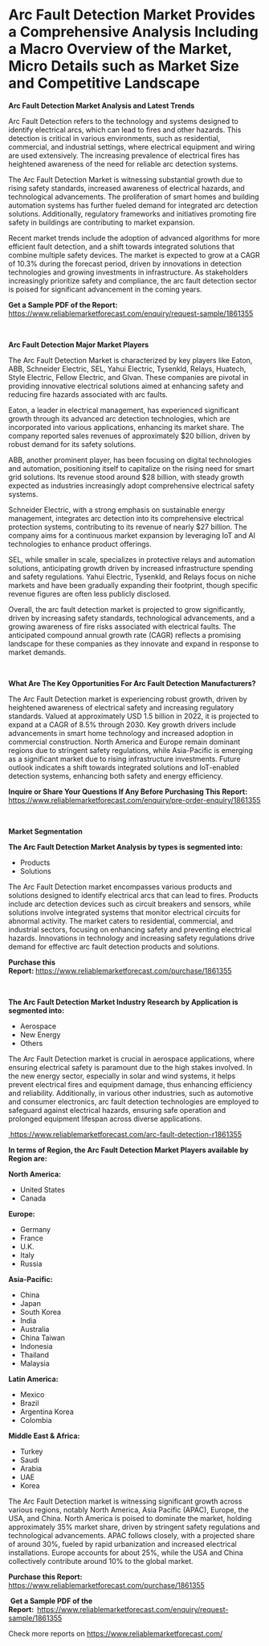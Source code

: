 <p><h1>Arc Fault Detection Market Provides a Comprehensive Analysis Including a Macro Overview of the Market, Micro Details such as Market Size and Competitive Landscape</h1></p><p><strong>Arc Fault Detection Market Analysis and Latest Trends</strong></p>
<p><p>Arc Fault Detection refers to the technology and systems designed to identify electrical arcs, which can lead to fires and other hazards. This detection is critical in various environments, such as residential, commercial, and industrial settings, where electrical equipment and wiring are used extensively. The increasing prevalence of electrical fires has heightened awareness of the need for reliable arc detection systems.</p><p>The Arc Fault Detection Market is witnessing substantial growth due to rising safety standards, increased awareness of electrical hazards, and technological advancements. The proliferation of smart homes and building automation systems has further fueled demand for integrated arc detection solutions. Additionally, regulatory frameworks and initiatives promoting fire safety in buildings are contributing to market expansion.</p><p>Recent market trends include the adoption of advanced algorithms for more efficient fault detection, and a shift towards integrated solutions that combine multiple safety devices. The market is expected to grow at a CAGR of 10.3% during the forecast period, driven by innovations in detection technologies and growing investments in infrastructure. As stakeholders increasingly prioritize safety and compliance, the arc fault detection sector is poised for significant advancement in the coming years.</p></p>
<p><strong>Get a Sample PDF of the Report:&nbsp;</strong> <a href="https://www.reliablemarketforecast.com/enquiry/request-sample/1861355?utm_campaign=2293&utm_medium=2&utm_source=Github&utm_content=ia&utm_term=11032025&utm_id=arc-fault-detection">https://www.reliablemarketforecast.com/enquiry/request-sample/1861355</a></p>
<p>&nbsp;</p>
<p><strong>Arc Fault Detection Major Market Players</strong></p>
<p><p>The Arc Fault Detection Market is characterized by key players like Eaton, ABB, Schneider Electric, SEL, Yahui Electric, Tysenkld, Relays, Huatech, Style Electric, Fellow Electric, and Glvan. These companies are pivotal in providing innovative electrical solutions aimed at enhancing safety and reducing fire hazards associated with arc faults.</p><p>Eaton, a leader in electrical management, has experienced significant growth through its advanced arc detection technologies, which are incorporated into various applications, enhancing its market share. The company reported sales revenues of approximately $20 billion, driven by robust demand for its safety solutions.</p><p>ABB, another prominent player, has been focusing on digital technologies and automation, positioning itself to capitalize on the rising need for smart grid solutions. Its revenue stood around $28 billion, with steady growth expected as industries increasingly adopt comprehensive electrical safety systems.</p><p>Schneider Electric, with a strong emphasis on sustainable energy management, integrates arc detection into its comprehensive electrical protection systems, contributing to its revenue of nearly $27 billion. The company aims for a continuous market expansion by leveraging IoT and AI technologies to enhance product offerings.</p><p>SEL, while smaller in scale, specializes in protective relays and automation solutions, anticipating growth driven by increased infrastructure spending and safety regulations. Yahui Electric, Tysenkld, and Relays focus on niche markets and have been gradually expanding their footprint, though specific revenue figures are often less publicly disclosed.</p><p>Overall, the arc fault detection market is projected to grow significantly, driven by increasing safety standards, technological advancements, and a growing awareness of fire risks associated with electrical faults. The anticipated compound annual growth rate (CAGR) reflects a promising landscape for these companies as they innovate and expand in response to market demands.</p></p>
<p>&nbsp;</p>
<p><strong>What Are The Key Opportunities For Arc Fault Detection Manufacturers?</strong></p>
<p><p>The Arc Fault Detection market is experiencing robust growth, driven by heightened awareness of electrical safety and increasing regulatory standards. Valued at approximately USD 1.5 billion in 2022, it is projected to expand at a CAGR of 8.5% through 2030. Key growth drivers include advancements in smart home technology and increased adoption in commercial construction. North America and Europe remain dominant regions due to stringent safety regulations, while Asia-Pacific is emerging as a significant market due to rising infrastructure investments. Future outlook indicates a shift towards integrated solutions and IoT-enabled detection systems, enhancing both safety and energy efficiency.</p></p>
<p><strong>Inquire or Share Your Questions If Any Before Purchasing This Report:</strong> <a href="https://www.reliablemarketforecast.com/enquiry/pre-order-enquiry/1861355?utm_campaign=2293&utm_medium=2&utm_source=Github&utm_content=ia&utm_term=11032025&utm_id=arc-fault-detection">https://www.reliablemarketforecast.com/enquiry/pre-order-enquiry/1861355</a></p>
<p>&nbsp;</p>
<p><strong>Market Segmentation</strong></p>
<p><strong>The Arc Fault Detection Market Analysis by types is segmented into:</strong></p>
<p><ul><li>Products</li><li>Solutions</li></ul></p>
<p><p>The Arc Fault Detection market encompasses various products and solutions designed to identify electrical arcs that can lead to fires. Products include arc detection devices such as circuit breakers and sensors, while solutions involve integrated systems that monitor electrical circuits for abnormal activity. The market caters to residential, commercial, and industrial sectors, focusing on enhancing safety and preventing electrical hazards. Innovations in technology and increasing safety regulations drive demand for effective arc fault detection products and solutions.</p></p>
<p><strong>Purchase this Report:&nbsp;</strong><a href="https://www.reliablemarketforecast.com/purchase/1861355?utm_campaign=2293&utm_medium=2&utm_source=Github&utm_content=ia&utm_term=11032025&utm_id=arc-fault-detection">https://www.reliablemarketforecast.com/purchase/1861355</a></p>
<p>&nbsp;</p>
<p><strong>The Arc Fault Detection Market Industry Research by Application is segmented into:</strong></p>
<p><ul><li>Aerospace</li><li>New Energy</li><li>Others</li></ul></p>
<p><p>The Arc Fault Detection market is crucial in aerospace applications, where ensuring electrical safety is paramount due to the high stakes involved. In the new energy sector, especially in solar and wind systems, it helps prevent electrical fires and equipment damage, thus enhancing efficiency and reliability. Additionally, in various other industries, such as automotive and consumer electronics, arc fault detection technologies are employed to safeguard against electrical hazards, ensuring safe operation and prolonged equipment lifespan across diverse applications.</p></p>
<p><a href="https://www.reliablemarketforecast.com/arc-fault-detection-r1861355?utm_campaign=2293&utm_medium=2&utm_source=Github&utm_content=ia&utm_term=11032025&utm_id=arc-fault-detection">&nbsp;https://www.reliablemarketforecast.com/arc-fault-detection-r1861355</a></p>
<p><strong>In terms of Region, the Arc Fault Detection Market Players available by Region are:</strong></p>
<p>
    <p> <strong> North America: </strong>
        <ul>
            <li>United States</li>
            <li>Canada</li>
        </ul>
        </p> 
    <p> <strong> Europe: </strong>
        <ul>
            <li>Germany</li>
            <li>France</li>
            <li>U.K.</li>
            <li>Italy</li>
            <li>Russia</li>
        </ul>
        </p> 
    <p> <strong> Asia-Pacific: </strong>
        <ul>
            <li>China</li>
            <li>Japan</li>
            <li>South Korea</li>
            <li>India</li>
            <li>Australia</li>
            <li>China Taiwan</li>
            <li>Indonesia</li>
            <li>Thailand</li>
            <li>Malaysia</li>
        </ul>
        </p> 
    <p> <strong> Latin America: </strong>
        <ul>
            <li>Mexico</li>
            <li>Brazil</li>
            <li>Argentina Korea</li>
            <li>Colombia</li>
        </ul>
        </p> 
    <p> <strong> Middle East & Africa: </strong>
        <ul>
            <li>Turkey</li>
            <li>Saudi</li>
            <li>Arabia</li>
            <li>UAE</li>
            <li>Korea</li>
        </ul>
    </p>
    </p>
<p><p>The Arc Fault Detection market is witnessing significant growth across various regions, notably North America, Asia Pacific (APAC), Europe, the USA, and China. North America is poised to dominate the market, holding approximately 35% market share, driven by stringent safety regulations and technological advancements. APAC follows closely, with a projected share of around 30%, fueled by rapid urbanization and increased electrical installations. Europe accounts for about 25%, while the USA and China collectively contribute around 10% to the global market.</p></p>
<p><strong>Purchase this Report: </strong><a href="https://www.reliablemarketforecast.com/purchase/1861355?utm_campaign=2293&utm_medium=2&utm_source=Github&utm_content=ia&utm_term=11032025&utm_id=arc-fault-detection">https://www.reliablemarketforecast.com/purchase/1861355</a></p>
<p>&nbsp;<strong>Get a Sample PDF of the Report:&nbsp;&nbsp;</strong><a href="https://www.reliablemarketforecast.com/enquiry/request-sample/1861355?utm_campaign=2293&utm_medium=2&utm_source=Github&utm_content=ia&utm_term=11032025&utm_id=arc-fault-detection">https://www.reliablemarketforecast.com/enquiry/request-sample/1861355</a></p>
<p><strong></strong></p>
<p>Check more reports on <a href="https://www.reliablemarketforecast.com/?utm_campaign=2293&utm_medium=2&utm_source=Github&utm_content=ia&utm_term=11032025&utm_id=arc-fault-detection">https://www.reliablemarketforecast.com/</a></p>